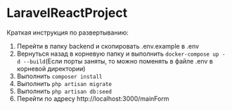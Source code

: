 # LaravelReactProject
Краткая инструкция по развертыванию:
1) Перейти в папку backend и скопировать .env.example в .env
2) Вернуться назад в корневую папку и выполнить ```docker-compose up -d --build```(Если порты заняты, то можно поменять в файле .env в корневой директории)
3) Выполнить ```composer install```
4) Выполнить ```php artisan migrate```
5) Выполнить ```php artisan db:seed```
6) Перейти по адресу http://localhost:3000/mainForm
